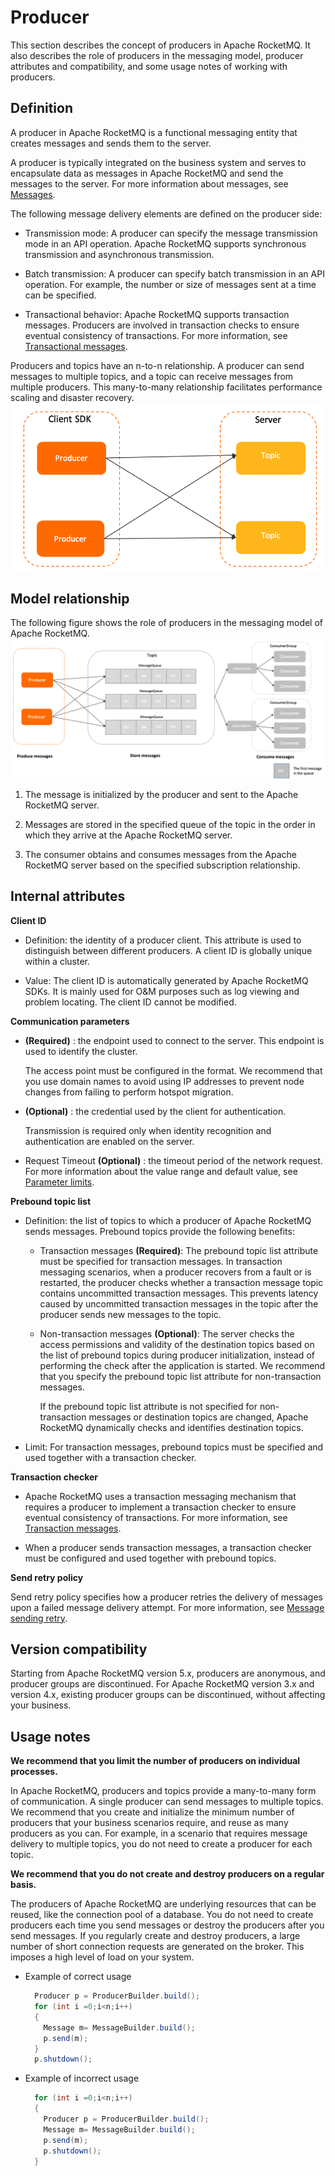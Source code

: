 # Producer

This section describes the concept of producers in Apache RocketMQ. It also describes the role of producers in the messaging model, producer attributes and compatibility, and some usage notes of working with producers.

## Definition


A producer in Apache RocketMQ is a functional messaging entity that creates messages and sends them to the server.

A producer is typically integrated on the business system and serves to encapsulate data as messages in Apache RocketMQ and send the messages to the server. For more information about messages, see [Messages](./04message.md).

The following message delivery elements are defined on the producer side:

* Transmission mode: A producer can specify the message transmission mode in an API operation. Apache RocketMQ supports synchronous transmission and asynchronous transmission.

* Batch transmission: A producer can specify batch transmission in an API operation. For example, the number or size of messages sent at a time can be specified.

* Transactional behavior: Apache RocketMQ supports transaction messages. Producers are involved in transaction checks to ensure eventual consistency of transactions. For more information, see [Transactional messages](../04-featureBehavior/04transactionmessage.md).


Producers and topics have an n-to-n relationship. A producer can send messages to multiple topics, and a topic can receive messages from multiple producers. This many-to-many relationship facilitates performance scaling and disaster recovery.
![Producers and topics](../picture/v5/producer_topic.png)

## Model relationship

The following figure shows the role of producers in the messaging model of Apache RocketMQ.![Producer](../picture/v5/archiforproducer.png)

1. The message is initialized by the producer and sent to the Apache RocketMQ server.

2. Messages are stored in the specified queue of the topic in the order in which they arrive at the Apache RocketMQ server.

3. The consumer obtains and consumes messages from the Apache RocketMQ server based on the specified subscription relationship.



## Internal attributes 


**Client ID**

* Definition: the identity of a producer client. This attribute is used to distinguish between different producers. A client ID is globally unique within a cluster.

* Value: The client ID is automatically generated by Apache RocketMQ SDKs. It is mainly used for O\&M purposes such as log viewing and problem locating. The client ID cannot be modified.



**Communication parameters**

* **(Required)** : the endpoint used to connect to the server. This endpoint is used to identify the cluster.

  The access point must be configured in the format. We recommend that you use domain names to avoid using IP addresses to prevent node changes from failing to perform hotspot migration.


* **(Optional)** : the credential used by the client for authentication.

  Transmission is required only when identity recognition and authentication are enabled on the server.


* Request Timeout **(Optional)** : the timeout period of the network request. For more information about the value range and default value, see [Parameter limits](../01-introduction/03limits.md).


**Prebound topic list**

* Definition: the list of topics to which a producer of Apache RocketMQ sends messages. Prebound topics provide the following benefits:
  * Transaction messages **(Required)**: The prebound topic list attribute must be specified for transaction messages. In transaction messaging scenarios, when a producer recovers from a fault or is restarted, the producer checks whether a transaction message topic contains uncommitted transaction messages. This prevents latency caused by uncommitted transaction messages in the topic after the producer sends new messages to the topic.

  * Non-transaction messages **(Optional)**: The server checks the access permissions and validity of the destination topics based on the list of prebound topics during producer initialization, instead of performing the check after the application is started. We recommend that you specify the prebound topic list attribute for non-transaction messages.

    If the prebound topic list attribute is not specified for non-transaction messages or destination topics are changed, Apache RocketMQ dynamically checks and identifies destination topics.

* Limit: For transaction messages, prebound topics must be specified and used together with a transaction checker.




**Transaction checker**

* Apache RocketMQ uses a transaction messaging mechanism that requires a producer to implement a transaction checker to ensure eventual consistency of transactions. For more information, see [Transaction messages](../04-featureBehavior/04transactionmessage.md).

* When a producer sends transaction messages, a transaction checker must be configured and used together with prebound topics.


**Send retry policy**

Send retry policy specifies how a producer retries the delivery of messages upon a failed message delivery attempt. For more information, see [Message sending retry](../04-featureBehavior/05sendretrypolicy.md).

## Version compatibility 

Starting from Apache RocketMQ version 5.x, producers are anonymous, and producer groups are discontinued. For Apache RocketMQ version 3.x and version 4.x, existing producer groups can be discontinued, without affecting your business.

## Usage notes

**We recommend that you limit the number of producers on individual processes.**

In Apache RocketMQ, producers and topics provide a many-to-many form of communication. A single producer can send messages to multiple topics. We recommend that you create and initialize the minimum number of producers that your business scenarios require, and reuse as many producers as you can. For example, in a scenario that requires message delivery to multiple topics, you do not need to create a producer for each topic.

**We recommend that you do not create and destroy producers on a regular basis.**

The producers of Apache RocketMQ are underlying resources that can be reused, like the connection pool of a database. You do not need to create producers each time you send messages or destroy the producers after you send messages. If you regularly create and destroy producers, a large number of short connection requests are generated on the broker. This imposes a high level of load on your system.

* Example of correct usage

  ```java
    Producer p = ProducerBuilder.build();
    for (int i =0;i<n;i++)
    {
      Message m= MessageBuilder.build();
      p.send(m);
    }
    p.shutdown();
  ```

  

* Example of incorrect usage

  ```java
    for (int i =0;i<n;i++)
    {
      Producer p = ProducerBuilder.build();
      Message m= MessageBuilder.build();
      p.send(m);
      p.shutdown();
    }
  ```

  



